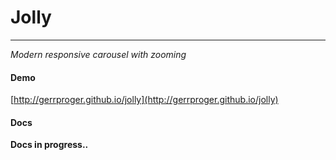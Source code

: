 # Jolly
-------

[1]: <http://github.com/gerrproger/jolly>

_Modern responsive carousel with zooming_

#### Demo

[http://gerrproger.github.io/jolly](http://gerrproger.github.io/jolly)

#### Docs

**Docs in progress..**